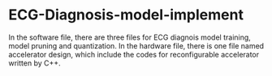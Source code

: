 # ECG-Diagnosis-model-implement
In the software file, there are three files for ECG diagnois model training, model pruning and quantization.
In the hardware file, there is one file named accelerator design, which include the codes for reconfigurable accelerator written by C++. 
